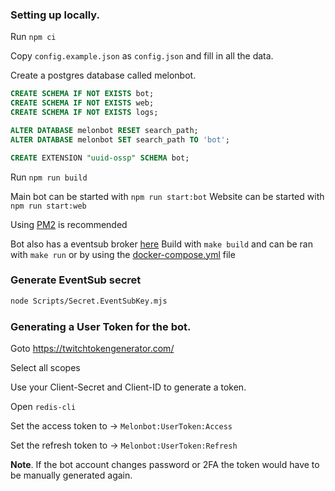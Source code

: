 ### Setting up locally.

Run `npm ci`

Copy `config.example.json` as `config.json` and fill in all the data.

Create a postgres database called melonbot.

```sql
CREATE SCHEMA IF NOT EXISTS bot;
CREATE SCHEMA IF NOT EXISTS web;
CREATE SCHEMA IF NOT EXISTS logs;

ALTER DATABASE melonbot RESET search_path;
ALTER DATABASE melonbot SET search_path TO 'bot';

CREATE EXTENSION "uuid-ossp" SCHEMA bot;
```

Run `npm run build`

Main bot can be started with `npm run start:bot`
Website can be started with `npm run start:web`

Using [PM2](https://pm2.keymetrics.io/) is recommended

Bot also has a eventsub broker [here](./../Golang//EventSub/go.mod)
Build with `make build` and can be ran with `make run` or by using the [docker-compose.yml](../docker-compose.yml) file

### Generate EventSub secret

```bash
node Scripts/Secret.EventSubKey.mjs
```

### Generating a User Token for the bot.

Goto https://twitchtokengenerator.com/

Select all scopes

Use your Client-Secret and Client-ID to generate a token.

Open `redis-cli`

Set the access token to -> `Melonbot:UserToken:Access`

Set the refresh token to -> `Melonbot:UserToken:Refresh`

**Note**. If the bot account changes password or 2FA the token would have to be manually generated again.
